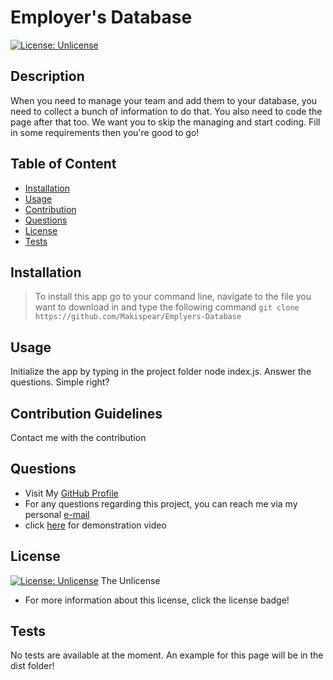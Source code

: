 
# Employer's Database

[![License: Unlicense](https://img.shields.io/badge/license-Unlicense-blue.svg)](http://unlicense.org/)

## Description
When you need to manage your team and add them to your database, you need to collect a bunch of information to do that. You also need to code the page after that too. We want you to skip the managing and start coding. Fill in some requirements then you're good to go!


  ## Table of Content
  * [Installation](#installation)
  * [Usage](#usage)
  * [Contribution](#contribution-guidelines)
  * [Questions](#questions)
  * [License](#license)
  * [Tests](#tests)
  

## Installation
> To install this app go to your command line, navigate to the file you want to download in and type the following command ```git clone https://github.com/Makispear/Emplyers-Database```

## Usage 
Initialize the app by typing in the project folder node index.js. Answer the questions. Simple right?

## Contribution Guidelines
Contact me with the contribution

## Questions
* Visit My [GitHub Profile](https://github.com/Makispear)
* For any questions regarding this project, you can reach me via my personal [e-mail](mailto:maki-miko@hotmail.com) 
* click [here](https://drive.google.com/file/d/1n2x0kcKOCdG5giBE386TCYAca5dEiZOU/view?usp=sharing) for demonstration video


## License
[![License: Unlicense](https://img.shields.io/badge/license-Unlicense-blue.svg)](http://unlicense.org/)
The Unlicense
* For more information about this license, click the license badge!


## Tests
No tests are available at the moment. An example for this page will be in the dist folder!